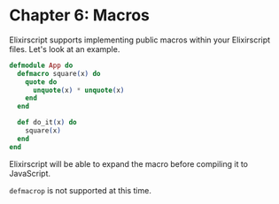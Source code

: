 # Chapter 6: Macros

Elixirscript supports implementing public macros within your Elixirscript files. Let's look at an example.

```elixir
defmodule App do
  defmacro square(x) do
    quote do
      unquote(x) * unquote(x)
    end
  end

  def do_it(x) do
    square(x)
  end
end
```

Elixirscript will be able to expand the macro before compiling it to JavaScript.

`defmacrop` is not supported at this time.
